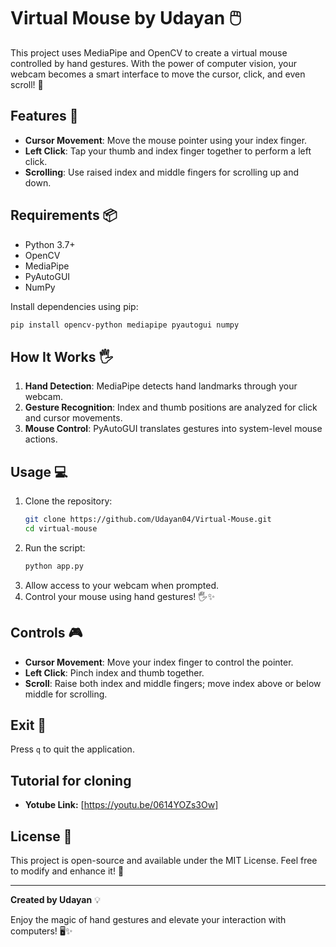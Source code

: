 # Virtual Mouse by Udayan 🖱️

This project uses MediaPipe and OpenCV to create a virtual mouse controlled by hand gestures. With the power of computer vision, your webcam becomes a smart interface to move the cursor, click, and even scroll! 🚀

## Features 🌟
- **Cursor Movement**: Move the mouse pointer using your index finger.
- **Left Click**: Tap your thumb and index finger together to perform a left click.
- **Scrolling**: Use raised index and middle fingers for scrolling up and down.

## Requirements 📦
- Python 3.7+
- OpenCV
- MediaPipe
- PyAutoGUI
- NumPy

Install dependencies using pip:
```bash
pip install opencv-python mediapipe pyautogui numpy
```

## How It Works 🖐️
1. **Hand Detection**: MediaPipe detects hand landmarks through your webcam.
2. **Gesture Recognition**: Index and thumb positions are analyzed for click and cursor movements.
3. **Mouse Control**: PyAutoGUI translates gestures into system-level mouse actions.

## Usage 💻
1. Clone the repository:
   ```bash
   git clone https://github.com/Udayan04/Virtual-Mouse.git
   cd virtual-mouse
   ```
2. Run the script:
   ```bash
   python app.py
   ```
3. Allow access to your webcam when prompted.
4. Control your mouse using hand gestures! 🖐️✨

## Controls 🎮
- **Cursor Movement**: Move your index finger to control the pointer.
- **Left Click**: Pinch index and thumb together.
- **Scroll**: Raise both index and middle fingers; move index above or below middle for scrolling.

## Exit 🚪
Press `q` to quit the application.

## Tutorial for cloning
- **Yotube Link:** [https://youtu.be/0614YOZs3Ow]

## License 📜
This project is open-source and available under the MIT License. Feel free to modify and enhance it! 🌈

---

**Created by Udayan** 💡

Enjoy the magic of hand gestures and elevate your interaction with computers! 🖥️✨
